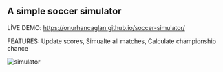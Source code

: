 ## A simple soccer simulator
LİVE DEMO: https://onurhancaglan.github.io/soccer-simulator/

FEATURES: Update scores, Simualte all matches, Calculate championship chance

![simulator](https://user-images.githubusercontent.com/36996310/65372100-50b70700-dc74-11e9-84d8-d3d45d3238d6.png)
